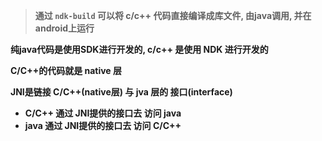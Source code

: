 > **通过 `ndk-build` 可以将 c/c++  代码直接编译成库文件, 由java调用, 并在android上运行**

**纯java代码是使用SDK进行开发的,   c/c++ 是使用 NDK 进行开发的**



**C/C++的代码就是 native 层**

**JNI是链接 C/C++(native层) 与 jva 层的 接口(interface)**

- **C/C++ 通过 JNI提供的接口去 访问 java**
- **java 通过 JNI提供的接口去 访问 C/C++**






